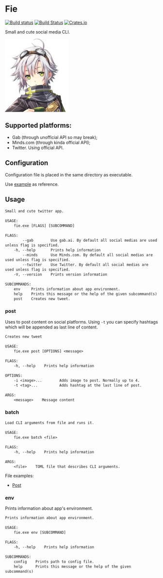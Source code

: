 # Fie

[![Build status](https://ci.appveyor.com/api/projects/status/oc937oppd38x1y4y/branch/master?svg=true)](https://ci.appveyor.com/project/DoumanAsh/fie/branch/master)
[![Build Status](https://travis-ci.org/DoumanAsh/fie.svg?branch=master)](https://travis-ci.org/DoumanAsh/fie)
[![Crates.io](https://img.shields.io/crates/v/fie.svg)](https://crates.io/crates/fie)

Small and cute social media CLI.

![Icon](icon.jpg)

## Supported platforms:

* Gab (through unofficial API so may break);
* Minds.com (through kinda official API);
* Twitter. Using official API.

## Configuration

Configuration file is placed in the same directory as executable.

Use [example](fie.toml) as reference.

## Usage

```
Small and cute twitter app.

USAGE:
    fie.exe [FLAGS] [SUBCOMMAND]

FLAGS:
        --gab        Use gab.ai. By default all social medias are used unless flag is specified.
    -h, --help       Prints help information
        --minds      Use Minds.com. By default all social medias are used unless flag is specified.
        --twitter    Use Twitter. By default all social medias are used unless flag is specified.
    -V, --version    Prints version information

SUBCOMMANDS:
    env     Prints information about app environment.
    help    Prints this message or the help of the given subcommand(s)
    post    Creates new tweet.
```

### post

Uses to post content on social platforms.
Using `-t` you can specify hashtags which will be appended as last line of content.

```
Creates new tweet

USAGE:
    fie.exe post [OPTIONS] <message>

FLAGS:
    -h, --help    Prints help information

OPTIONS:
    -i <image>...        Adds image to post. Normally up to 4.
    -t <tag>...          Adds hashtag at the last line of post.

ARGS:
    <message>    Message content
```

### batch

```
Load CLI arguments from file and runs it.

USAGE:
    fie.exe batch <file>

FLAGS:
    -h, --help    Prints help information

ARGS:
    <file>    TOML file that describes CLI arguments.
```

File examples:
* [Post](fie_post.toml)

### env

Prints information about app's environment.

```
Prints information about app environment.

USAGE:
    fie.exe env [SUBCOMMAND]

FLAGS:
    -h, --help    Prints help information

SUBCOMMANDS:
    config    Prints path to config file.
    help      Prints this message or the help of the given subcommand(s)
```
